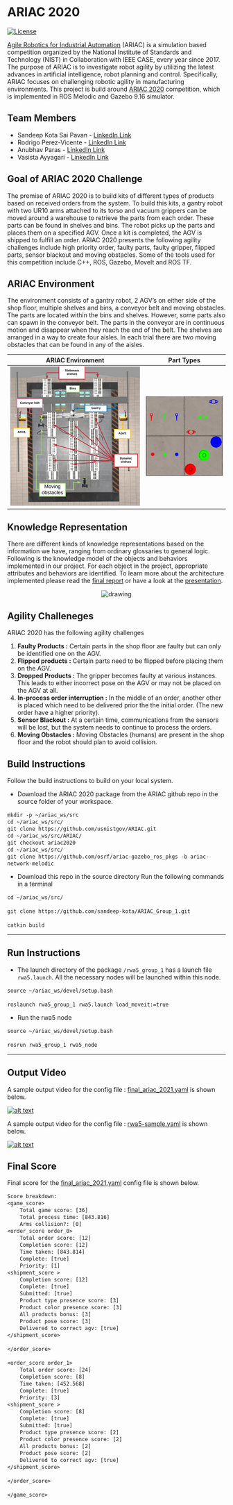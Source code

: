 # ARIAC 2020
[![License](https://img.shields.io/badge/License-BSD%203--Clause-blue.svg)](https://opensource.org/licenses/BSD-3-Clause)

[Agile Robotics for Industrial Automation](https://www.nist.gov/el/intelligent-systems-division-73500/agile-robotics-industrial-automation-competition) (ARIAC) is a simulation based competition organized by the National Institute of Standards and Technology (NIST) in Collaboration with IEEE CASE, every year since 2017.  The purpose of ARIAC is to investigate robot agility by utilizing the latest advances in artificial intelligence, robot planning and control. Specifically, ARIAC focuses on challenging robotic agility in manufacturing environments. This project is build around [ARIAC 2020](https://github.com/usnistgov/ARIAC/tree/ariac2020) competition, which is implemented in ROS Melodic and Gazebo 9.16 simulator.

## Team Members

- Sandeep Kota Sai Pavan - [LinkedIn Link](https://www.linkedin.com/in/skotasai/)
- Rodrigo Perez-Vicente - [LinkedIn Link](https://www.linkedin.com/in/rodrigodelazcano/)
- Anubhav Paras - [LinkedIn Link](https://www.linkedin.com/in/anubhavparas/)
- Vasista Ayyagari - [LinkedIn Link](https://www.linkedin.com/in/vasista-ayyagari-b559b8144/)

## Goal of ARIAC 2020 Challenge
The premise of ARIAC 2020 is to build kits of different types of products based on received orders from the system. To build this kits, a gantry robot with two UR10 arms attached to its torso and vacuum grippers can be moved around a warehouse to retrieve the parts from each order. These parts can be found in shelves and bins. The robot picks up the parts and places them on a specified AGV. Once a kit is completed, the AGV is shipped to fulfill an order. ARIAC 2020 presents the following agility challenges include high priority order, faulty parts, faulty gripper, flipped parts, sensor blackout and moving obstacles.  Some of the tools used for this competition include C++, ROS, Gazebo, MoveIt and ROS TF.

## ARIAC Environment

The environment consists of a gantry robot, 2 AGV’s on either side of the shop floor, multiple shelves and bins, a conveyor belt and moving obstacles. The parts are located within the bins and shelves. However, some parts also can spawn in the conveyor belt. The parts in the conveyor are in continuous motion and disappear when they reach the end of the belt. The shelves are arranged in a way to create four aisles. In each trial there are two moving obstacles that can be found in any of the aisles.


ARIAC Environment             |  Part Types
:-------------------------:|:-------------------------:
![](./rwa5_group_1/docs/readme_images/ariac_from_above.png)  |  ![](./rwa5_group_1/docs/readme_images/part_types.png)


## Knowledge Representation
There are different kinds of knowledge representations based on the information we have, ranging from ordinary glossaries to general logic. Following is the knowledge model of the objects and behaviors implemented in our project. For each object in the project, appropriate attributes and behaviors are identified. To learn more about the architecture implemented please read the [final report](https://drive.google.com/file/d/1-XxIVknE4O_pLyZTwY1GoaqGvqv6Sk5j/view?usp=sharing) or have a look at the [presentation](https://drive.google.com/file/d/1EpHO7O77YrO4odJyRM18okfMnBBDxLN4/view?usp=sharing).
<p align="center">
<img  src="./rwa5_group_1/docs/readme_images/knowledge_representation.PNG"  alt="drawing" width="500"/>
</p>

## Agility Challeneges

ARIAC 2020 has the following agility challenges
1)  <b> Faulty Products :</b> Certain parts in the shop floor are faulty but can only be identified one on the AGV.
2) <b> Flipped products :</b> Certain parts need to be flipped before placing them on the AGV.
3) <b> Dropped Products :</b>  The gripper becomes faulty at various instances. This leads to either incorrect pose on the AGV or  may not be placed on the AGV at all.
4) <b> In-process order interruption :</b> In the middle of an order, another other is placed which need to  be delivered prior the the initial order. (The new order have a higher priority).
5) <b> Sensor Blackout :</b> At a certain time, communications from the sensors will be lost, but the system needs to continue to process the orders.
6) <b> Moving Obstacles :</b> Moving Obstacles (humans) are present in the shop floor and the robot should plan to avoid collision.


## Build Instructions
Follow the build instructions to build on your local system. 
- Download the ARIAC 2020 package from the ARIAC github repo in the source folder of your workspace.
```
mkdir -p ~/ariac_ws/src
cd ~/ariac_ws/src/
git clone https://github.com/usnistgov/ARIAC.git
cd ~/ariac_ws/src/ARIAC/
git checkout ariac2020
cd ~/ariac_ws/src/
git clone https://github.com/osrf/ariac-gazebo_ros_pkgs -b ariac-network-melodic
```

- Download this repo in the source directory
Run the following commands in a terminal

```
cd ~/ariac_ws/src/

git clone https://github.com/sandeep-kota/ARIAC_Group_1.git

catkin build
```

---
## Run Instructions
 - The launch directory of the package `/rwa5_group_1` has a launch file `rwa5.launch`. All the necessary nodes will be launched within this node.

 ```
source ~/ariac_ws/devel/setup.bash

roslaunch rwa5_group_1 rwa5.launch load_moveit:=true
 ```

 - Run the rwa5 node 
 ```
source ~/ariac_ws/devel/setup.bash

rosrun rwa5_group_1 rwa5_node
 ``` 


---
 ## Output Video

A sample output video for the config file : [final_ariac_2021.yaml](./rwa5_group_1/config/final_ariac_2021.yaml) is shown below.

 [![alt text](./rwa5_group_1/docs/output_score/video_thumbnail.PNG?raw=true "Final Output Video")](https://www.youtube.com/watch?v=VHgZroqvAyw&ab_channel=RodrigoPerez)

A sample output video for the config file : [rwa5-sample.yaml](./rwa5_group_1/config/rwa5-sample.yaml) is shown below.

 [![alt text](./rwa5_group_1/docs/output_score/video_thumbnail.PNG?raw=true "Final Output Video")](https://www.youtube.com/watch?v=ij6FFzRd-K4&ab_channel=RodrigoPerez)

## Final Score
Final score for the [final_ariac_2021.yaml](./rwa5_group_1/config/final_ariac_2021.yaml) config file is shown below.

```
Score breakdown:
<game_score>
	Total game score: [36]
	Total process time: [843.816]
	Arms collision?: [0]
<order_score order_0>
	Total order score: [12]
	Completion score: [12]
	Time taken: [843.814]
	Complete: [true]
	Priority: [1]
<shipment_score >
	Completion score: [12]
	Complete: [true]
	Submitted: [true]
	Product type presence score: [3]
	Product color presence score: [3]
	All products bonus: [3]
	Product pose score: [3]
	Delivered to correct agv: [true]
</shipment_score>

</order_score>

<order_score order_1>
	Total order score: [24]
	Completion score: [8]
	Time taken: [452.568]
	Complete: [true]
	Priority: [3]
<shipment_score >
	Completion score: [8]
	Complete: [true]
	Submitted: [true]
	Product type presence score: [2]
	Product color presence score: [2]
	All products bonus: [2]
	Product pose score: [2]
	Delivered to correct agv: [true]
</shipment_score>

</order_score>

</game_score>
```



